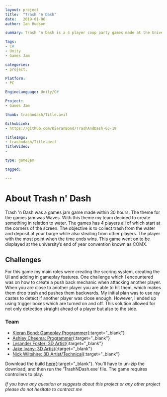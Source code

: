 ```yaml
---
layout: project
title:  "Trash 'n Dash"
date:   2019-01-06
author: Ian Hudson

summary: Trash 'n Dash is a 4 player coop party games made at the University of Gloucestershire 2019 games jam.

Tags:
- C#
- Unity
- Games Jam

categories:
- project,

Platform:
- PC

EngineLanguage: Unity/C#

Project:
- Games Jam

thumb: trashndash/Title.avif

GithubLink:
- https://github.com/KieranBond/TrashAndDash-GJ-19

TitleImgs:
- trashndash/Title.avif
TitleVideo:
- 

type: gameJam

tagged:

---
```


# About Trash n' Dash
Trash 'n Dash was a games jam game made within 30 hours. The theme for the games jam was Waves. With this theme my team decided to create something in relation to water. The games has 4 players all of which start at the corners of the screen. The objective is to collect trash from the water and deposit at your barge while also stealing from other players. The player with the most point when the time ends wins. This game went on to be displayed at the university’s end of year convention known as COMX.


## Challenges
For this game my main roles were creating the scoring system, creating the UI and adding in
gameplay features. One challenge which I encountered was on how to create a push back mechanic when attacking another player. When you are close to another player you are able to hit them, which makes them drop trash and pushes them backwards. My initial plan was to use ray castes to detect if another player was close enough. However, I ended up using trigger boxes which are turned on and off. This solution allowed for not only detection straight ahead of a player but also to the side.


### Team
- [Kieran Bond: Gameplay Programmer](http://kieranbond.co.uk){:target="_blank"}
- [Ashley Cheema: Programmer](https://ashleycheema.github.io){:target="_blank"}
- [Lysander Foster: 3D Artist](https://lysanderfoster.com){:target="_blank"}
- [Jake Ivany: 3D Artist](https://www.artstation.com/jake_ivany){:target="_blank"}
- [Nick Wiltshire: 3D Artist/Technical](https://www.artstation.com/nickwiltshire){:target="_blank"}

Download the build [here](https://github.com/KieranBond/TrashAndDash-GJ-19/releases/tag/v1.0){:target="_blank"}. You’ll have to un-zip the download, and then run the ‘TrashNDash.exe’ file.
The game requires controllers to play.

<i>If you have any question or suggests about this project or any other project please do not hesitate to contract me<i/>